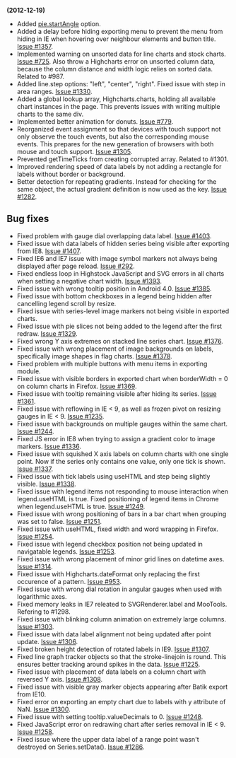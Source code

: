 **(2012-12-19)**
        
- Added [pie.startAngle](http://api.highcharts.com/highcharts/#plotOptions.pie.startAngle) option.
- Added a delay before hiding exporting menu to prevent the menu from hiding in IE when hovering over neighbour elements and button title. [Issue #1357](https://github.com/highslide-software/highcharts.com/issues/1357).
- Implemented warning on unsorted data for line charts and stock charts. [Issue #725](https://github.com/highslide-software/highcharts.com/issues/725). Also throw a Highcharts error on unsorted column data, because the column distance and width logic relies on sorted data. Related to #987.
- Added line.step options: "left", "center", "right". Fixed issue with step in area ranges. [Issue #1330](https://github.com/highslide-software/highcharts.com/issues/1330).
- Added a global lookup array, Highcharts.charts, holding all available chart instances in the page. This prevents issues with writing multiple charts to the same div.
- Implemented better animation for donuts. [Issue #779](https://github.com/highslide-software/highcharts.com/issues/779).
- Reorganized event assignment so that devices with touch support not only observe the touch events, but also the corresponding mouse events. This prepares for the new generation of browsers with both mouse and touch support. [Issue #1305](https://github.com/highslide-software/highcharts.com/issues/1305).
- Prevented getTimeTicks from creating corrupted array. Related to #1301.
- Improved rendering speed of data labels by not adding a rectangle for labels without border or background.
- Better detection for repeating gradients. Instead for checking for the same object, the actual gradient definition is now used as the key. [Issue #1282](https://github.com/highslide-software/highcharts.com/issues/1282).

## Bug fixes 
- Fixed problem with gauge dial overlapping data label. [Issue #1403](https://github.com/highslide-software/highcharts.com/issues/1403).
- Fixed issue with data labels of hidden series being visible after exporting from IE8. [Issue #1407](https://github.com/highslide-software/highcharts.com/issues/1407).
- Fixed IE6 and IE7 issue with image symbol markers not always being displayed after page reload. [Issue #292](https://github.com/highslide-software/highcharts.com/issues/292).
- Fixed endless loop in Highstock JavaScript and SVG errors in all charts when setting a negative chart width. [Issue #1393](https://github.com/highslide-software/highcharts.com/issues/1393).
- Fixed issue with wrong tooltip position in Android 4.0. [Issue #1385](https://github.com/highslide-software/highcharts.com/issues/1385).
- Fixed issue with bottom checkboxes in a legend being hidden after cancelling legend scroll by resize.
- Fixed issue with series-level image markers not being visible in exported charts.
- Fixed issue with pie slices not being added to the legend after the first redraw. [Issue #1329](https://github.com/highslide-software/highcharts.com/issues/1329).
- Fixed wrong Y axis extremes on stacked line series chart. [Issue #1376](https://github.com/highslide-software/highcharts.com/issues/1376).
- Fixed issue with wrong placement of image backgrounds on labels, specifically image shapes in flag charts. [Issue #1378](https://github.com/highslide-software/highcharts.com/issues/1378).
- Fixed problem with multiple buttons with menu items in exporting module.
- Fixed issue with visible borders in exported chart when borderWidth = 0 on column charts in Firefox. [Issue #1369](https://github.com/highslide-software/highcharts.com/issues/1369).
- Fixed issue with tooltip remaining visible after hiding its series. [Issue #1361](https://github.com/highslide-software/highcharts.com/issues/1361).
- Fixed issue with reflowing in IE < 9, as well as frozen pivot on resizing gauges in IE < 9. [Issue #1235](https://github.com/highslide-software/highcharts.com/issues/1235).
- Fixed issue with backgrounds on multiple gauges within the same chart. [Issue #1244](https://github.com/highslide-software/highcharts.com/issues/1244).
- Fixed JS error in IE8 when trying to assign a gradient color to image markers. [Issue #1336](https://github.com/highslide-software/highcharts.com/issues/1336).
- Fixed issue with squished X axis labels on column charts with one single point. Now if the series only contains one value, only one tick is shown. [Issue #1337](https://github.com/highslide-software/highcharts.com/issues/1337).
- Fixed issue with tick labels using useHTML and step being slightly visible. [Issue #1338](https://github.com/highslide-software/highcharts.com/issues/1338).
- Fixed issue with legend items not responding to mouse interaction when legend.useHTML is true. Fixed positioning of legend items in Chrome when legend.useHTML is true. [Issue #1249](https://github.com/highslide-software/highcharts.com/issues/1249).
- Fixed issue with wrong positioning of bars in a bar chart when grouping was set to false. [Issue #1251](https://github.com/highslide-software/highcharts.com/issues/1251).
- Fixed issue with useHTML, fixed width and word wrapping in Firefox. [Issue #1254](https://github.com/highslide-software/highcharts.com/issues/1254).
- Fixed issue with legend checkbox position not being updated in navigatable legends. [Issue #1253](https://github.com/highslide-software/highcharts.com/issues/1253).
- Fixed issue with wrong placement of minor grid lines on datetime axes. [Issue #1314](https://github.com/highslide-software/highcharts.com/issues/1314).
- Fixed issue with Highcharts.dateFormat only replacing the first occurence of a pattern. [Issue #953](https://github.com/highslide-software/highcharts.com/issues/953).
- Fixed issue with wrong dial rotation in angular gauges when used with logarithmic axes.
- Fixed memory leaks in IE7 releated to SVGRenderer.label and MooTools. Refering to #1298.
- Fixed issue with blinking column animation on extremely large columns. [Issue #1303](https://github.com/highslide-software/highcharts.com/issues/1303).
- Fixed issue with data label alignment not being updated after point update. [Issue #1306](https://github.com/highslide-software/highcharts.com/issues/1306).
- Fixed broken height detection of rotated labels in IE9. [Issue #1307](https://github.com/highslide-software/highcharts.com/issues/1307).
- Fixed line graph tracker objects so that the stroke-linejoin is round. This ensures better tracking around spikes in the data. [Issue #1225](https://github.com/highslide-software/highcharts.com/issues/1225).
- Fixed issue with placement of data labels on a column chart with reversed Y axis. [Issue #1308](https://github.com/highslide-software/highcharts.com/issues/1308).
- Fixed issue with visible gray marker objects appearing after Batik export from IE10.
- Fixed error on exporting an empty chart due to labels with y attribute of NaN. [Issue #1300](https://github.com/highslide-software/highcharts.com/issues/1300).
- Fixed issue with setting tooltip.valueDecimals to 0. [Issue #1248](https://github.com/highslide-software/highcharts.com/issues/1248).
- Fixed JavaScript error on redrawing chart after series removal in IE < 9. [Issue #1258](https://github.com/highslide-software/highcharts.com/issues/1258).
- Fixed issue where the upper data label of a range point wasn't destroyed on Series.setData(). [Issue #1286](https://github.com/highslide-software/highcharts.com/issues/1286).